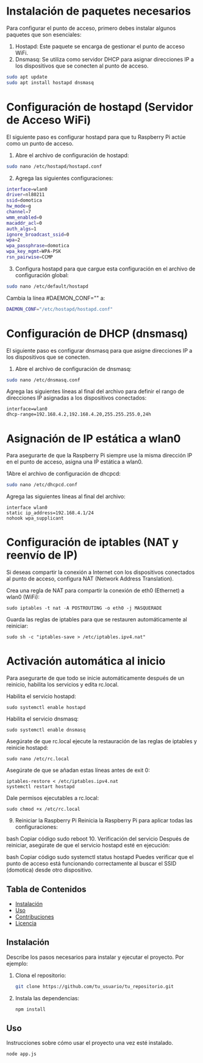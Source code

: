 # Instalación de paquetes necesarios

Para configurar el punto de acceso, primero debes instalar algunos paquetes que son esenciales:

1. Hostapd: Este paquete se encarga de gestionar el punto de acceso WiFi.
2. Dnsmasq: Se utiliza como servidor DHCP para asignar direcciones IP a los dispositivos que se conecten al punto de acceso.
```bash
sudo apt update
sudo apt install hostapd dnsmasq
```
# Configuración de hostapd (Servidor de Acceso WiFi)
El siguiente paso es configurar hostapd para que tu Raspberry Pi actúe como un punto de acceso.

1. Abre el archivo de configuración de hostapd:
```bash
sudo nano /etc/hostapd/hostapd.conf
```
2. Agrega las siguientes configuraciones:
```bash
interface=wlan0
driver=nl80211
ssid=domotica
hw_mode=g
channel=7
wmm_enabled=0
macaddr_acl=0
auth_algs=1
ignore_broadcast_ssid=0
wpa=2
wpa_passphrase=domotica
wpa_key_mgmt=WPA-PSK
rsn_pairwise=CCMP
```
3. Configura hostapd para que cargue esta configuración en el archivo de configuración global:
```bash
sudo nano /etc/default/hostapd
```
Cambia la línea #DAEMON_CONF="" a:
```bash
DAEMON_CONF="/etc/hostapd/hostapd.conf"
```
# Configuración de DHCP (dnsmasq)
El siguiente paso es configurar dnsmasq para que asigne direcciones IP a los dispositivos que se conecten.

1. Abre el archivo de configuración de dnsmasq:

```bash
sudo nano /etc/dnsmasq.conf
```
Agrega las siguientes líneas al final del archivo para definir el rango de direcciones IP asignadas a los dispositivos conectados:
```
interface=wlan0
dhcp-range=192.168.4.2,192.168.4.20,255.255.255.0,24h
```
# Asignación de IP estática a wlan0
Para asegurarte de que la Raspberry Pi siempre use la misma dirección IP en el punto de acceso, asigna una IP estática a wlan0.

1Abre el archivo de configuración de dhcpcd:

```bash
sudo nano /etc/dhcpcd.conf
```
Agrega las siguientes líneas al final del archivo:
```
interface wlan0
static ip_address=192.168.4.1/24
nohook wpa_supplicant
```
# Configuración de iptables (NAT y reenvío de IP)
Si deseas compartir la conexión a Internet con los dispositivos conectados al punto de acceso, configura NAT (Network Address Translation).

Crea una regla de NAT para compartir la conexión de eth0 (Ethernet) a wlan0 (WiFi):

```
sudo iptables -t nat -A POSTROUTING -o eth0 -j MASQUERADE
```
Guarda las reglas de iptables para que se restauren automáticamente al reiniciar:

```
sudo sh -c "iptables-save > /etc/iptables.ipv4.nat"
```
# Activación automática al inicio
Para asegurarte de que todo se inicie automáticamente después de un reinicio, habilita los servicios y edita rc.local.

Habilita el servicio hostapd:

```
sudo systemctl enable hostapd
```
Habilita el servicio dnsmasq:

```
sudo systemctl enable dnsmasq
```
Asegúrate de que rc.local ejecute la restauración de las reglas de iptables y reinicie hostapd:

```
sudo nano /etc/rc.local
```
Asegúrate de que se añadan estas líneas antes de exit 0:

```
iptables-restore < /etc/iptables.ipv4.nat
systemctl restart hostapd
```
Dale permisos ejecutables a rc.local:

```
sudo chmod +x /etc/rc.local
```
9. Reiniciar la Raspberry Pi
Reinicia la Raspberry Pi para aplicar todas las configuraciones:

bash
Copiar código
sudo reboot
10. Verificación del servicio
Después de reiniciar, asegúrate de que el servicio hostapd esté en ejecución:

bash
Copiar código
sudo systemctl status hostapd
Puedes verificar que el punto de acceso está funcionando correctamente al buscar el SSID (domotica) desde otro dispositivo.

## Tabla de Contenidos
- [Instalación](#instalación)
- [Uso](#uso)
- [Contribuciones](#contribuciones)
- [Licencia](#licencia)

## Instalación

Describe los pasos necesarios para instalar y ejecutar el proyecto. Por ejemplo:

1. Clona el repositorio:
   ```bash
   git clone https://github.com/tu_usuario/tu_repositorio.git
   ```
2. Instala las dependencias:
   ```bash
   npm install
   ```

## Uso

Instrucciones sobre cómo usar el proyecto una vez esté instalado.

```bash
node app.js
